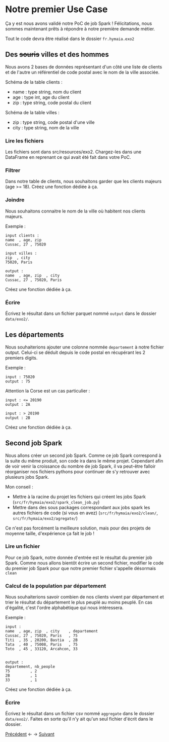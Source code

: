 # Notre premier Use Case

Ça y est nous avons validé notre PoC de job Spark ! Félicitations, nous sommes maintenant prêts à répondre à notre première demande métier.

Tout le code devra être réalisé dans le dossier `fr.hymaia.exo2`

## Des ~~souris~~ villes et des hommes

Nous avons 2 bases de données représentant d'un côté une liste de clients et de l'autre un référentiel de code postal avec le nom de la ville associée.

Schéma de la table clients :
* name : type string, nom du client
* age : type int, age du client
* zip : type string, code postal du client

Schéma de la table villes :
* zip : type string, code postal d'une ville
* city : type string, nom de la ville

### Lire les fichiers

Les fichiers sont dans src/resources/exo2. Chargez-les dans une DataFrame en reprenant ce qui avait été fait dans votre PoC.

### Filtrer

Dans notre table de clients, nous souhaitons garder que les clients majeurs (age >= 18). Créez une fonction dédiée à ça.

### Joindre

Nous souhaitons connaitre le nom de la ville où habitent nos clients majeurs.

Exemple :

```
input clients :
name  , age, zip
Cussac, 27 , 75020

input villes :
zip  , city
75020, Paris

output :
name  , age, zip  , city
Cussac, 27 , 75020, Paris
```

Créez une fonction dédiée à ça.

### Écrire

Écrivez le résultat dans un fichier parquet nommé `output` dans le dossier `data/exo2/`.

## Les départements

Nous souhaiterions ajouter une colonne nommée `departement` à notre fichier output. Celui-ci se déduit depuis le code postal en récupérant les 2 premiers digits.

Exemple :
```
input : 75020
output : 75
```

Attention la Corse est un cas particulier :
```
input : <= 20190
output : 2A

input : > 20190
output : 2B
```

Créez une fonction dédiée à ça.

## Second job Spark

Nous allons créer un second job Spark. Comme ce job Spark correspond à la suite du même produit, son code ira dans le même projet. Cependant afin de voir venir la croissance du nombre de job Spark, il va peut-être falloir réorganiser nos fichiers pythons pour continuer de s'y retrouver avec plusieurs jobs Spark.

Mon conseil :

* Mettre à la racine du projet les fichiers qui créent les jobs Spark (`src/fr/hymaia/exo2/spark_clean_job.py`)
* Mettre dans des sous packages correspondant aux jobs spark les autres fichiers de code (si vous en avez) (`src/fr/hymaia/exo2/clean/`, `src/fr/hymaia/exo2/agregate/`)

Ce n'est pas forcément la meilleure solution, mais pour des projets de moyenne taille, d'expérience ça fait le job !

### Lire un fichier

Pour ce job Spark, notre donnée d'entrée est le résultat du premier job Spark. Comme nous allons bientôt écrire un second fichier, modifier le code du premier job Spark pour que notre premier fichier s'appelle désormais `clean`

### Calcul de la population par département

Nous souhaiterions savoir combien de nos clients vivent par département et trier le résultat du département le plus peuplé au moins peuplé. En cas d'égalité, c'est l'ordre alphabétique qui nous intéressera.

Exemple :
```
input :
name  , age, zip  , city    , departement
Cussac, 27 , 75020, Paris   , 75
Titi  , 35 , 20200, Bastia  , 2B
Tata  , 40 , 75008, Paris   , 75
Toto  , 45 , 33120, Arcahcon, 33


output :
departement, nb_people
75         , 2
2B         , 1
33         , 1
```

Créez une fonction dédiée à ça.

### Écrire

Écrivez le résultat dans un fichier csv nommé `aggregate` dans le dossier `data/exo2/`. Faites en sorte qu'il n'y ait qu'un seul fichier d'écrit dans le dossier.


[Précédent](exo1.md) <- -> [Suivant](exo3.md)
